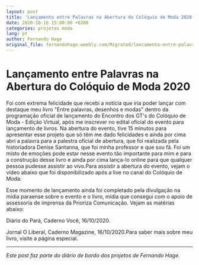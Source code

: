 ```yaml
---
layout: post
title: 'Lançamento entre Palavras na Abertura do Colóquio de Moda 2020'
date: 2020-10-16 15:00:00 +0200
categories: projetos moda
lang: pt
author: Fernando Hage
original_file: fernandohage.weebly.com/Migrated/lancamento-entre-palavras-na-abertura-do-coloquio-de-moda-2020.html
---
```


# Lançamento entre Palavras na Abertura do Colóquio de Moda 2020

Foi com extrema felicidade que recebi a notícia que iria poder lançar com destaque meu livro "Entre palavras, desenhos e modas" dentro da programação oficial de lançamento do Encontro dos GT's do Colóquio de Moda - Edição Virtual, após me inscrever no edital oficial do evento para lançamento de livros. Na abertura do evento, tive 15 minutos para apresentar esse projeto que só têm me dado felicidades e ainda por cima abri a palavra para a palestra oficial de abertura, que foi realizada pela historiadora Denise Santanna, que foi minha professor e que sou fã. Foi um misto de emoções pode estar nesse evento tão importante para mim e para a construção desse livro e ainda por cima lança-lo online para que qualquer pessoa pudesse assistir ao vivo.​Para assistir a abertura do evento, vejam o vídeo abaixo que foi disponibilizado após a live no canal do Colóquio de Moda:

Esse momento de lançamento ainda foi completado pela divulgação na mídia paraense sobre o evento e o livro, mídia que consegui com o apoio de assessoria de imprensa da Prioriza Comunicação. Vejam as matérias abaixo:

Diário do Pará, Caderno Você, 16/10/2020.

Jornal O Liberal, Caderno Magazine, 16/10/2020.Para saber mais sobre meu livro, visite a página especial.

---

*Este post faz parte do diário de bordo dos projetos de Fernando Hage.*